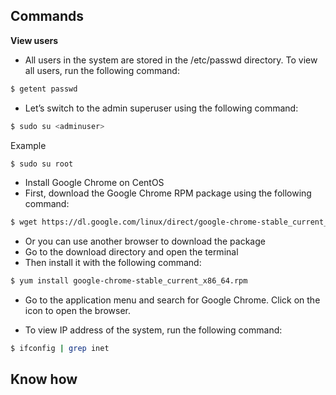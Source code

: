 ## Commands

__View users__
- All users in the system are stored in the /etc/passwd directory. To view all users, run the following command:

```bash
$ getent passwd

```

- Let’s switch to the admin superuser using the following command:

```bash
$ sudo su <adminuser>
```

Example
```bash
$ sudo su root
```

- Install Google Chrome on CentOS
- First, download the Google Chrome RPM package using the following command:

```bash
$ wget https://dl.google.com/linux/direct/google-chrome-stable_current_x86_64.rpm
```

- Or you can use another browser to download the package
- Go to the download directory and open the terminal
- Then install it with the following command:
```bash 
$ yum install google-chrome-stable_current_x86_64.rpm
```

- Go to the application menu and search for Google Chrome. Click on the icon to open the browser.

- To view IP address of the system, run the following command:

```bash
$ ifconfig | grep inet
```

## Know how